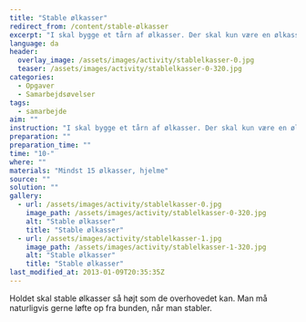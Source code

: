 ```yaml
---
title: "Stable ølkasser"
redirect_from: /content/stable-ølkasser
excerpt: "I skal bygge et tårn af ølkasser. Der skal kun være en ølkasse i hvert lag. Pas på I ikke får dem i hovedet, hvis tårnet vælter undervejs. Opgaven er løst, når I har lavet et tårn med 16 kasser og lagt kasserne som de lå, da i kom."
language: da
header:
  overlay_image: /assets/images/activity/stablelkasser-0.jpg
  teaser: /assets/images/activity/stablelkasser-0-320.jpg
categories:
  - Opgaver
  - Samarbejdsøvelser
tags:
  - samarbejde
aim: ""
instruction: "I skal bygge et tårn af ølkasser. Der skal kun være en ølkasse i hvert lag. Pas på I ikke får dem i hovedet, hvis tårnet vælter undervejs. Opgaven er løst, når I har lavet et tårn med 16 kasser og lagt kasserne som de lå, da i kom."
preparation: ""
preparation_time: ""
time: "10-"
where: ""
materials: "Mindst 15 ølkasser, hjelme"
source: ""
solution: ""
gallery:
  - url: /assets/images/activity/stablelkasser-0.jpg
    image_path: /assets/images/activity/stablelkasser-0-320.jpg
    alt: "Stable ølkasser"
    title: "Stable ølkasser"
  - url: /assets/images/activity/stablelkasser-1.jpg
    image_path: /assets/images/activity/stablelkasser-1-320.jpg
    alt: "Stable ølkasser"
    title: "Stable ølkasser"
last_modified_at: 2013-01-09T20:35:35Z
---
```

Holdet skal stable ølkasser så højt som de overhovedet kan. Man må naturligvis gerne løfte op fra bunden, når man stabler.
